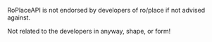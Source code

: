 RoPlaceAPI is not endorsed by developers of ro/place if not advised against.

Not related to the developers in anyway, shape, or form!
